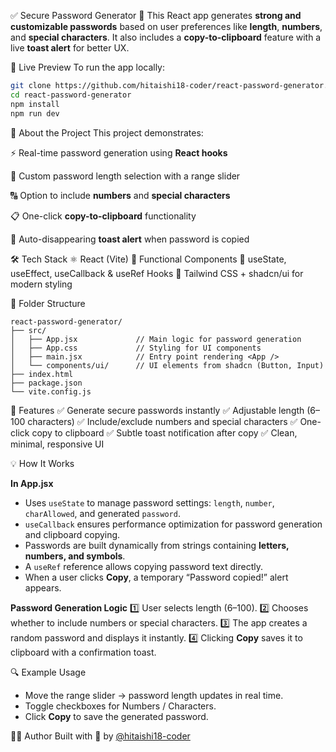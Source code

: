 ✅ Secure Password Generator 🔐
This React app generates **strong and customizable passwords** based on user preferences like **length**, **numbers**, and **special characters**. It also includes a **copy-to-clipboard** feature with a live **toast alert** for better UX.

🚀 Live Preview
To run the app locally:

```bash
git clone https://github.com/hitaishi18-coder/react-password-generator.git  
cd react-password-generator  
npm install  
npm run dev  
```

🧠 About the Project
This project demonstrates:

⚡ Real-time password generation using **React hooks**

🔢 Custom password length selection with a range slider

🔠 Option to include **numbers** and **special characters**

📋 One-click **copy-to-clipboard** functionality

💬 Auto-disappearing **toast alert** when password is copied

🛠 Tech Stack
⚛️ React (Vite)
🎯 Functional Components
🧠 useState, useEffect, useCallback & useRef Hooks
💅 Tailwind CSS + shadcn/ui for modern styling

📂 Folder Structure

```arduino
react-password-generator/
├── src/
│   ├── App.jsx             // Main logic for password generation
│   ├── App.css             // Styling for UI components
│   ├── main.jsx            // Entry point rendering <App />
│   └── components/ui/      // UI elements from shadcn (Button, Input)
├── index.html
├── package.json
└── vite.config.js
```

📸 Features
✅ Generate secure passwords instantly
✅ Adjustable length (6–100 characters)
✅ Include/exclude numbers and special characters
✅ One-click copy to clipboard
✅ Subtle toast notification after copy
✅ Clean, minimal, responsive UI

💡 How It Works

**In App.jsx**

* Uses `useState` to manage password settings: `length`, `number`, `charAllowed`, and generated `password`.
* `useCallback` ensures performance optimization for password generation and clipboard copying.
* Passwords are built dynamically from strings containing **letters, numbers, and symbols**.
* A `useRef` reference allows copying password text directly.
* When a user clicks **Copy**, a temporary “Password copied!” alert appears.

**Password Generation Logic**
1️⃣ User selects length (6–100).
2️⃣ Chooses whether to include numbers or special characters.
3️⃣ The app creates a random password and displays it instantly.
4️⃣ Clicking **Copy** saves it to clipboard with a confirmation toast.

🔍 Example Usage

* Move the range slider → password length updates in real time.
* Toggle checkboxes for Numbers / Characters.
* Click **Copy** to save the generated password.

🧑‍💻 Author
Built with 💚 by [@hitaishi18-coder](https://github.com/hitaishi18-coder)
